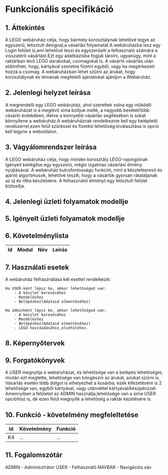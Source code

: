 # Funkcionális specifikáció

## 1. Áttekintés
A LEGO webáruház célja, hogy bármely korosztálynak lehetővé tegye az egyszerű, letisztult designal,a vásárlás folyamatát.A webáruházba lesz egy Login felület is,ami lehetővé teszi és egyszerűsíti a felhasználó számára a visszatérő vásárlást.Ezt egy adatbázisba fogjuk tárolni, ugyanúgy, mint a raktárban lévő LEGO darabokat, csomagokat is. A vásárló vásárlás után eldöntheti, hogy, kártyával szeretne fizetni egyből, vagy ha megérkezett hozzá a csomag. A webáruházban lehet szűrni az árukat, hogy korosztálynak és témának megfelelő ajánlatokat ajánljon a Webáruház.

## 2. Jelenlegi helyzet leírása
A megrendelő egy LEGO webáruház, ahol szerettek volna egy működő webáruházat is a meglévő sima boltjuk mellé, a nagyobb bevétel/több vásárló érdekében, illetve a könnyebb vásárlás segítésében is sokat könnyítene a webáruház.A webáruháznak rendelkeznie kell egy beléptető rendszerrel,ezen felül szűréssel és fizetési lehetőség kiválasztása is opció kell legyne a weboldalon.



## 3. Vágyálomrendszer leírása

A LEGO webáruház célja, hogy minden korosztály LEGO-rajongóinak igényeit kielégítse egy egyszerű, mégis izgalmas vásárlási élmény nyújtásával. A webáruház kulcsfontosságú funkciói, mint a készletkereső és ajánló algoritmusok, lehetővé teszik, hogy a vásárlók gyorsan rátaláljanak az új és ritka készletekre. A felhasználói élményt egy letisztult felület biztosítja.

## 4. Jelenlegi üzleti folyamatok modellje

## 5. Igényelt üzleti folyamatok modellje

## 6. Követelménylista

| Id | Modul | Név | Leírás |
| :---: | --- | --- | --- |

## 7. Használati esetek
A webáruház felhasználása két esettel rendelkezik:

    Ha USER-ként lépsz be, akkor lehetőséged van:
        - A készlet kereséséhez
        - Rendeléshez
        - Belépéshez(Adataid elmentéséhez)
    
    Ha adminként lépsz be, akkor lehetőséged van:
        - A készlet kereséséhez
        - Rendeléshez
        - Belépéshez(Adataid elmentéséhez)
        - LEGO hozzáadásához,elvételéhez.

## 8. Képernyőtervek

## 9. Forgatókönyvek
A USER megnyitja a webáruházat, és lehetősége van a belépés lehetőségre, miután ezt megtette, lehetősége van böngészni az árukat, azokat szűrni is. Vásárlás esetén több dolgot is elhelyezhet a kosárba, ezek kifezetésére is 2 lehetősége van, egyből kártyával, vagy utánvéttel kártyával/készpénzzel.
Amennyiben a felületet az ADMIN használja,lehetősége van a sima USER opcióihoz is, de ezen felül megnyílik a lehetőség a raktár kezelésére is. 
## 10. Funkció - követelmény megfeleltetése

| Id | Követelmény | Funkció |
| :---: | --- | --- |
| K4 | ... | ... |

## 11. Fogalomszótár
ADMIN   -    Adminisztrátor
USER    -    Felhasználó
NAVBAR  -    Navigációs sáv
